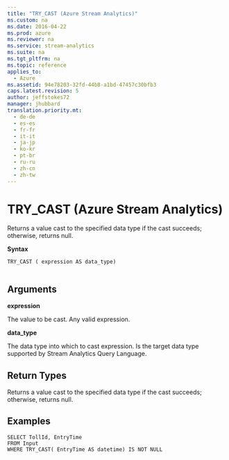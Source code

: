 ```yaml
---
title: "TRY_CAST (Azure Stream Analytics)"
ms.custom: na
ms.date: 2016-04-22
ms.prod: azure
ms.reviewer: na
ms.service: stream-analytics
ms.suite: na
ms.tgt_pltfrm: na
ms.topic: reference
applies_to: 
  - Azure
ms.assetid: 94e78203-32fd-44b8-a1bd-47457c30bfb3
caps.latest.revision: 5
author: jeffstokes72
manager: jhubbard
translation.priority.mt: 
  - de-de
  - es-es
  - fr-fr
  - it-it
  - ja-jp
  - ko-kr
  - pt-br
  - ru-ru
  - zh-cn
  - zh-tw
---
```

# TRY_CAST (Azure Stream Analytics)
  Returns a value cast to the specified data type if the cast succeeds; otherwise, returns null.  
  
 **Syntax**  
  
```  
TRY_CAST ( expression AS data_type)  
  
```  
  
## Arguments  
 **expression**  
  
 The value to be cast. Any valid expression.  
  
 **data_type**  
  
 The data type into which to cast expression. Is the target data type supported by Stream Analytics Query Language.  
  
## Return Types  
 Returns a value cast to the specified data type if the cast succeeds; otherwise, returns null.  
  
## Examples  
  
```  
SELECT TollId, EntryTime   
FROM Input  
WHERE TRY_CAST( EntryTime AS datetime) IS NOT NULL  
```  
  
  